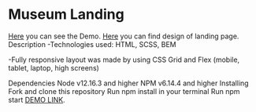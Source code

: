 <h1>Museum Landing</h1>
<a href ="#">Here</a> you can see the Demo.
<a href ="#">Here</a> you can find design of landing page.
Description
-Technologies used: HTML, SCSS, BEM

-Fully responsive layout was made by using CSS Grid and Flex (mobile, tablet, laptop, high screens)

Dependencies
Node v12.16.3 and higher
NPM v6.14.4 and higher
Installing
Fork and clone this repository
Run npm install in your terminal
Run npm start
   [DEMO LINK](https://andreyserhovetc.github.io/Landing-Musem/).

